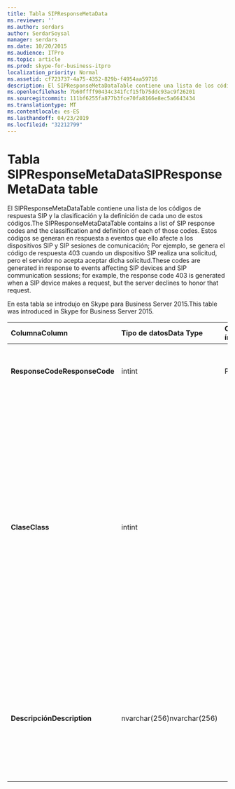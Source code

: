 ```yaml
---
title: Tabla SIPResponseMetaData
ms.reviewer: ''
ms.author: serdars
author: SerdarSoysal
manager: serdars
ms.date: 10/20/2015
ms.audience: ITPro
ms.topic: article
ms.prod: skype-for-business-itpro
localization_priority: Normal
ms.assetid: cf723737-4a75-4352-829b-f4954aa59716
description: El SIPResponseMetaDataTable contiene una lista de los códigos de respuesta SIP y la clasificación y la definición de cada uno de estos códigos. Estos códigos se generan en respuesta a eventos que ello afecte a los dispositivos SIP y SIP sesiones de comunicación; Por ejemplo, se genera el código de respuesta 403 cuando un dispositivo SIP realiza una solicitud, pero el servidor no acepta aceptar dicha solicitud.
ms.openlocfilehash: 7b60ffff90434c341fcf15fb75ddc93ac9f26201
ms.sourcegitcommit: 111bf6255fa877b3fce70fa8166e8ec5a6643434
ms.translationtype: MT
ms.contentlocale: es-ES
ms.lasthandoff: 04/23/2019
ms.locfileid: "32212799"
---
```

# <a name="sipresponsemetadata-table"></a><span data-ttu-id="7ab96-104">Tabla SIPResponseMetaData</span><span class="sxs-lookup"><span data-stu-id="7ab96-104">SIPResponseMetaData table</span></span>
 
<span data-ttu-id="7ab96-105">El SIPResponseMetaDataTable contiene una lista de los códigos de respuesta SIP y la clasificación y la definición de cada uno de estos códigos.</span><span class="sxs-lookup"><span data-stu-id="7ab96-105">The SIPResponseMetaDataTable contains a list of SIP response codes and the classification and definition of each of those codes.</span></span> <span data-ttu-id="7ab96-106">Estos códigos se generan en respuesta a eventos que ello afecte a los dispositivos SIP y SIP sesiones de comunicación; Por ejemplo, se genera el código de respuesta 403 cuando un dispositivo SIP realiza una solicitud, pero el servidor no acepta aceptar dicha solicitud.</span><span class="sxs-lookup"><span data-stu-id="7ab96-106">These codes are generated in response to events affecting SIP devices and SIP communication sessions; for example, the response code 403 is generated when a SIP device makes a request, but the server declines to honor that request.</span></span>
  
<span data-ttu-id="7ab96-107">En esta tabla se introdujo en Skype para Business Server 2015.</span><span class="sxs-lookup"><span data-stu-id="7ab96-107">This table was introduced in Skype for Business Server 2015.</span></span>
  
|<span data-ttu-id="7ab96-108">**Columna**</span><span class="sxs-lookup"><span data-stu-id="7ab96-108">**Column**</span></span>|<span data-ttu-id="7ab96-109">**Tipo de datos**</span><span class="sxs-lookup"><span data-stu-id="7ab96-109">**Data Type**</span></span>|<span data-ttu-id="7ab96-110">**Clave o índice**</span><span class="sxs-lookup"><span data-stu-id="7ab96-110">**Key/Index**</span></span>|<span data-ttu-id="7ab96-111">**Detalles**</span><span class="sxs-lookup"><span data-stu-id="7ab96-111">**Details**</span></span>|
|:-----|:-----|:-----|:-----|
|<span data-ttu-id="7ab96-112">**ResponseCode**</span><span class="sxs-lookup"><span data-stu-id="7ab96-112">**ResponseCode**</span></span> <br/> |<span data-ttu-id="7ab96-113">int</span><span class="sxs-lookup"><span data-stu-id="7ab96-113">int</span></span>  <br/> |<span data-ttu-id="7ab96-114">Primary</span><span class="sxs-lookup"><span data-stu-id="7ab96-114">Primary</span></span>  <br/> |<span data-ttu-id="7ab96-115">Valor numérico que representa el código de respuesta SIP.</span><span class="sxs-lookup"><span data-stu-id="7ab96-115">Numeric value that represents the SIP response code.</span></span>  <br/> |
|<span data-ttu-id="7ab96-116">**Clase**</span><span class="sxs-lookup"><span data-stu-id="7ab96-116">**Class**</span></span> <br/> |<span data-ttu-id="7ab96-117">int</span><span class="sxs-lookup"><span data-stu-id="7ab96-117">int</span></span>  <br/> || <span data-ttu-id="7ab96-118">Criterios generales de clasificación para el código de respuesta.</span><span class="sxs-lookup"><span data-stu-id="7ab96-118">General classification for the response code.</span></span> <span data-ttu-id="7ab96-119">Clasificaciones de incluyen:</span><span class="sxs-lookup"><span data-stu-id="7ab96-119">Classifications include:</span></span> <br/>  <span data-ttu-id="7ab96-120">1 - respuestas de tipo informativo</span><span class="sxs-lookup"><span data-stu-id="7ab96-120">1 - Informational Responses</span></span> <br/>  <span data-ttu-id="7ab96-121">2 - respuestas correctas</span><span class="sxs-lookup"><span data-stu-id="7ab96-121">2 - Successful Responses</span></span> <br/>  <span data-ttu-id="7ab96-122">3 - las respuestas de redirección</span><span class="sxs-lookup"><span data-stu-id="7ab96-122">3 - Redirection Responses</span></span> <br/>  <span data-ttu-id="7ab96-123">4 - respuestas de error cliente</span><span class="sxs-lookup"><span data-stu-id="7ab96-123">4 - Client Failure Responses</span></span> <br/>  <span data-ttu-id="7ab96-124">5--Respuestas de error de servidor</span><span class="sxs-lookup"><span data-stu-id="7ab96-124">5 -- Server Failure Responses</span></span> <br/>  <span data-ttu-id="7ab96-125">6 - respuesta de error global</span><span class="sxs-lookup"><span data-stu-id="7ab96-125">6 - Global Failure Response</span></span> <br/> |
|<span data-ttu-id="7ab96-126">**Descripción**</span><span class="sxs-lookup"><span data-stu-id="7ab96-126">**Description**</span></span> <br/> |<span data-ttu-id="7ab96-127">nvarchar(256)</span><span class="sxs-lookup"><span data-stu-id="7ab96-127">nvarchar(256)</span></span>  <br/> ||<span data-ttu-id="7ab96-128">Descripción del código de respuesta SIP.</span><span class="sxs-lookup"><span data-stu-id="7ab96-128">Description of the SIP response code.</span></span> <span data-ttu-id="7ab96-129">Por ejemplo, el código de respuesta 181 tiene la siguiente descripción:</span><span class="sxs-lookup"><span data-stu-id="7ab96-129">For example, response code 181 has the following description:</span></span>  <br/> <span data-ttu-id="7ab96-130">Se está desviando la llamada</span><span class="sxs-lookup"><span data-stu-id="7ab96-130">Call Is Being Forwarded</span></span>  <br/> |
   

